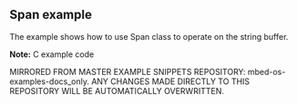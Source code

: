 ## Span example

The example shows how to use Span class to operate on the string buffer.

**Note:** C example code

MIRRORED FROM MASTER EXAMPLE SNIPPETS REPOSITORY: mbed-os-examples-docs_only.
ANY CHANGES MADE DIRECTLY TO THIS REPOSITORY WILL BE AUTOMATICALLY OVERWRITTEN.
